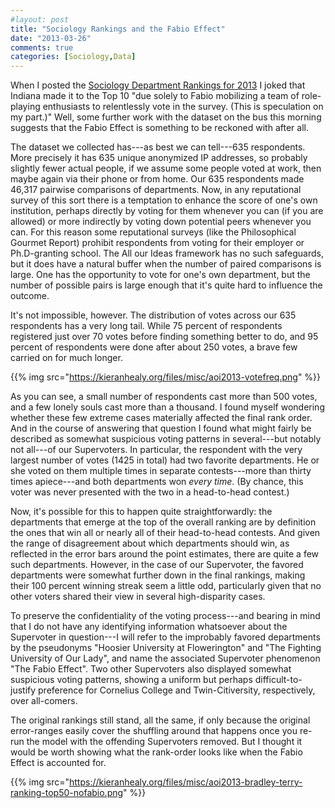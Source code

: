 ```yaml
---
#layout: post
title: "Sociology Rankings and the Fabio Effect"
date: "2013-03-26"
comments: true
categories: [Sociology,Data]
---
```


When I posted the [Sociology Department Rankings for 2013](https://kieranhealy.org/blog/archives/2013/03/25/sociology-department-rankings-for-2013/) I joked that Indiana made it to the Top 10 "due solely to Fabio mobilizing a team of role-playing enthusiasts to relentlessly vote in the survey. (This is speculation on my part.)" Well, some further work with the dataset on the bus this morning suggests that the Fabio Effect is something to be reckoned with after all.

The dataset we collected has---as best we can tell---635 respondents. More precisely it has 635 unique anonymized IP addresses, so probably slightly fewer actual people, if we assume some people voted at work, then maybe again via their phone or from home. Our 635 respondents made 46,317 pairwise comparisons of departments. Now, in any reputational survey of this sort there is a temptation to enhance the score of one's own institution, perhaps directly by voting for them whenever you can (if you are allowed) or more indirectly by voting down potential peers whenever you can. For this reason some reputational surveys (like the Philosophical Gourmet Report) prohibit respondents from voting for their employer or Ph.D-granting school. The All our Ideas framework has no such safeguards, but it does have a natural buffer when the number of paired comparisons is large. One has the opportunity to vote for one's own department, but the number of possible pairs is large enough that it's quite hard to influence the outcome. 

It's not impossible, however. The distribution of votes across our 635 respondents has a very long tail. While 75 percent of respondents registered just over 70 votes before finding something better to do, and 95 percent of respondents were done after about 250 votes, a brave few carried on for much longer. 

{{% img src="https://kieranhealy.org/files/misc/aoi2013-votefreq.png" %}}

As you can see, a small number of respondents cast more than 500 votes, and a few lonely souls cast more than a thousand. I found myself wondering whether these few extreme cases materially affected the final rank order. And in the course of answering that question I found what might fairly be described as somewhat suspicious voting patterns in several---but notably not all---of our Supervoters. In particular, the respondent with the very largest number of votes (1425 in total) had two favorite departments. He or she voted on them multiple times in separate contests---more than thirty times apiece---and both departments won *every time*. (By chance, this voter was never presented with the two in a head-to-head contest.) 

Now, it's possible for this to happen quite straightforwardly: the departments that emerge at the top of the overall ranking are by definition the ones that win all or nearly all of their head-to-head contests. And given the range of disagreement about which departments should win, as reflected in the error bars around the point estimates, there are quite a few such departments. However, in the case of our Supervoter, the favored departments were somewhat further down in the final rankings, making their 100 percent winning streak seem a little odd, particularly given that no other voters shared their view in several high-disparity cases. 

To preserve the confidentiality of the voting process---and bearing in mind that I do not have any identifying information whatsoever about the Supervoter in question---I will refer to the improbably favored departments by the pseudonyms "Hoosier University at Flowerington" and "The Fighting University of Our Lady", and name the associated Supervoter phenomenon "The Fabio Effect". Two other Supervoters also displayed somewhat suspicious voting patterns, showing a uniform but perhaps difficult-to-justify preference for Cornelius College and Twin-Citiversity, respectively, over all-comers.

The original rankings still stand, all the same, if only because the original error-ranges easily cover the shuffling around that happens once you re-run the model with the offending Supervoters removed. But I thought it would be worth showing what the rank-order looks like when the Fabio Effect is accounted for.

{{% img src="https://kieranhealy.org/files/misc/aoi2013-bradley-terry-ranking-top50-nofabio.png" %}}
